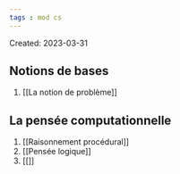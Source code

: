 ```yaml
---
tags : mod cs
---
```

Created: 2023-03-31

## Notions de bases

1. [[La notion de problème]] 

## La pensée computationnelle

1. [[Raisonnement procédural]] 
2. [[Pensée logique]] 
3. [[]]
